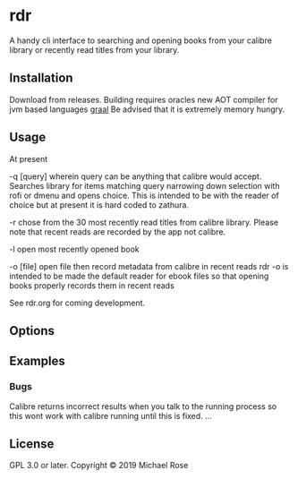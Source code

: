 # rdr

A handy cli interface to searching and opening books from your calibre library or recently read titles from your library.

## Installation

Download from releases. Building requires oracles new AOT compiler for jvm based languages [graal](http://www.graalvm.org) Be advised that it is extremely memory hungry.

## Usage

At present

-q [query] wherein query can be anything that calibre would accept. Searches library for items matching query narrowing down selection with rofi or dmenu and opens choice. This is intended to be with the reader of choice but at present it is hard coded to zathura.

-r chose from the 30 most recently read titles from calibre library. Please note that recent reads are recorded by the app not calibre.

-l open most recently opened book

-o [file] open file then record metadata from calibre in recent reads rdr -o is intended to be made the default reader for ebook files so that opening books properly records them in recent reads

See rdr.org for coming development.

## Options

## Examples

### Bugs

Calibre returns incorrect results when you talk to the running process so this wont work with calibre running until this is fixed.
...


## License

GPL 3.0 or later.
Copyright © 2019 Michael Rose
